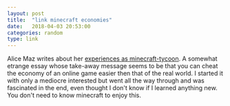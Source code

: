 ```yaml
---
layout: post
title:  "link minecraft economies"
date:   2018-04-03 20:53:00
categories: random
type: link
---
```

Alice Maz writes about her [experiences as minecraft-tycoon](https://www.alicemaz.com/writing/minecraft.html#). A somewhat etrange essay whose take-away message seems to be that you can cheat the economy of an online game easier then that of the real world. I started it with only a mediocre interested but went all the way through and was fascinated in the end, even thought I don't know if I learned anything new. You don't need to know minecraft to enjoy this. 
